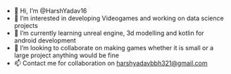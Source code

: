 - 👋 Hi, I’m @HarshYadav16
- 👀 I’m interested in developing Videogames and working on data science projects
- 🌱 I’m currently learning unreal engine, 3d modelling and kotlin for android development
- 💞️ I’m looking to collaborate on making games whether it is small or a large project anything would be fine
- 📫 Contact me for collaboration on harshyadavbbh321@gmail.com

<!---
HarshYadav16/HarshYadav16 is a ✨ special ✨ repository because its `README.md` (this file) appears on your GitHub profile.
You can click the Preview link to take a look at your changes.
--->
